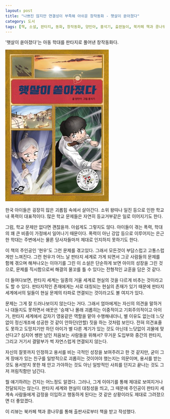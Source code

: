 ```yaml
---
layout: post
title: "나쁘진 않지만 연결성이 부족해 아쉬운 창작동화 - 햇살이 쏟아졌다"
category: 도서
tags: [책, 소설, 판타지, 동화, 창작동화, 양민아, 홍석기, 출판놀이, 북카페 책과 콩나무, 서평]
---
```


'햇살이 쏟아졌다'는
아동 학대를 판타지로 풀어낸 창작동화다.

![표지](/images/sun-poured-book-h480.jpg)

한국 아이들은 굉장히 많은 괴롭힘 속에서 살아간다.
소위 왕따나 일진 등으로 인한 학교내 폭력이 대표적이다.
많은 학교 문제들은 자연히 등교거부같은 일로 이어지기도 한다.

그럼, 학교 문제만 없다면 괜찮을까.
아쉽게도 그렇지도 않다.
아이들이 겪는 폭력, 학대의 꽤 큰 비중이 가정에서 일어나기 때문이다.
폭력이 아닌 강압 등으로 이루어지는 은근한 학대는
주변에서는 물론 당사자들마저 제대로 인지하지 못하기도 한다.

이 책의 주인공인 '현우'도 그런 문제를 겪고있다.
그래서 모든것이 부담스럽고 고통스럽게만 느껴진다.
그런 현우가 어느 날 판타지 세계로 가게 되면서
그곳 사람들의 문제를 함께 겪으며 해쳐나오는 이야기를 그린 이 소설은
단순하게 보면 아이의 성장을 그린 것으로,
문제를 직시함으로써 해결의 물꼬를 틀 수 있다는 전형적인 교훈을 담은 것 같다.

더 들여다보면,
판타지 세계는 일종의 거울 세계로 현실의 것을 다르게 비추는 것이라고도 할 수 있다.
판타지적인 존재에게는 서로 대칭되는 현실의 존재가 있기 때문에
판타지 세계에서의 일들이 현실 문제의 타파로 연결되는 것이라고도 볼 여지가 있다.

문제는 그게 잘 드러나보이지 않는다는 거다.
그래서 엄마에게는 자신의 의견을 말하거나 대들지도 못하면서
애꿋은 '승재'나 몰래 괴롭히는 이중적이고 기회주의적이고 아이가,
판타지 세계에서 갑자기 영웅같은 역할을 맡아 수행해내더니,
별 이유도 없는데 느닷없이 정신개조에 성공한 것 같이 안하던(안할) 짓을 하는 것처럼 보인다.
전혀 의견표줄도 못하고 도망치기만 하던 아이가
별 다른 계기가 있는 것도 아닌데 느닷없이 괴물에 맞선다고?
심지어 쌩판 남인 처음보는 사람들을 위해서?
무거운 도입부와 중간의 판타지, 그리고 거기서 결말부가 썩 자연스럽게 연결되지 않는다.

자신의 잘못까지 인정하고 용서를 비는 극적인 성장을 보여주려고 한 것 같지만,
굳이 그게 장애가 있는 친구를 일방적으로 괴롭히는 것이어야 했는지는 의문이며,
용서를 받는 것도 용서받지 못한 채 안고 가야하는 것도 아닌
일방적인 사죄를 던지고 끝나는 것도 그저 꺼림칙함만 남긴다.

뭘 얘기하려는 건지는 어느정도 알겠다.
그러나, 그게 이야기를 통해 제대로 보여지거나 전달되지는 않는다.
판타지 세계와 현실이 대칭성을 띄고,
그 때문에 주인공이 판타지 세계속 사람들에게 감정을 이입하고 행동하게 된다는 것 같은 상황이라도
제대로 그려졌으면 더 좋았겠다.



<div class="im im-info">
이 리뷰는 북카페 책과 콩나무를 통해 출판사로부터 책을 받고 작성했다.
</div>
